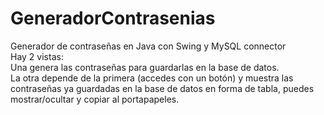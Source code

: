 # GeneradorContrasenias  
Generador de contraseñas en Java con Swing y MySQL connector  
Hay 2 vistas:  
Una genera las contraseñas para guardarlas en la base de datos.  
La otra depende de la primera (accedes con un botón) y muestra las contraseñas ya guardadas en la base de datos en forma de tabla, puedes mostrar/ocultar y copiar al portapapeles.
